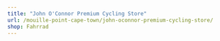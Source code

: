 ```yaml
---
title: "John O'Connor Premium Cycling Store"
url: /mouille-point-cape-town/john-oconnor-premium-cycling-store/
shop: Fahrrad
---
```

